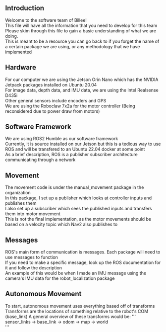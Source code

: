 ## Introduction
Welcome to the software team of Billee!  
This file will have all the information that you need to develop for this team  
Please skim through this file to gain a basic understanding of what we are doing.  
This is meant to be a resource you can go back to if you forget the name of a certain package we are using, or any methodology that we have implemented  

## Hardware
For our computer we are using the Jetson Orin Nano which has the NVIDIA Jetpack packages installed on Ubuntu 20.04  
For image data, depth data, and IMU data, we are using the Intel Realsense D435i  
Other general sensors include encoders and GPS  
We are using the Roboclaw 7x2a for the motor controller (Being reconsidered due to power draw from motors)  

## Software Framework
We are using ROS2 Humble as our software framework  
Currently, it is source installed on our Jetson but this is a tedious way to use ROS and will be transfered to an Ubuntu 22.04 docker at some point  
As a brief description, ROS is a publisher subscriber architecture communicating through a network  

## Movement
The movement code is under the manual_movement package in the organization  
In this package, I set up a publisher which looks at controller inputs and publishes them  
I also set up a subscriber which sees the published inputs and transfers them into motor movement  
This is not the final implementation, as the motor movements should be based on a velocity topic which Nav2 also publishes to  

## Messages
ROS's main form of communication is messages. Each package will need to use messages to function  
If you need to make a specific message, look up the ROS documentation for it and follow the description  
An example of this would be when I made an IMU message using the camera's IMU data for the robot_localization package  

## Autonomous Movement
To start, autonomous movement uses everything based off of transforms
Transforms are the locations of something relative to the robot's COM (base_link)
A general overview of these transforms would be: 
'''  
sensor_links -> base_link -> odom -> map -> world  
'''
